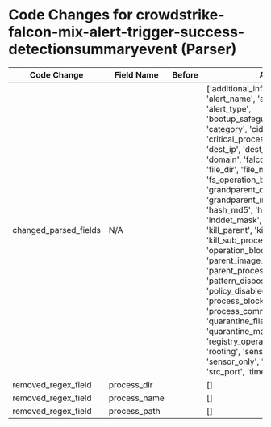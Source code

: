 # Code Changes for crowdstrike-falcon-mix-alert-trigger-success-detectionsummaryevent (Parser)

| Code Change | Field Name | Before | After |
|-------------|------------|--------|-------|
| changed_parsed_fields | N/A |  | ['additional_info', 'aid', 'alert_id', 'alert_name', 'alert_severity', 'alert_type', 'bootup_safeguard_enabled', 'category', 'cid', 'critical_process_disabled', 'dest_ip', 'dest_port', 'detect', 'domain', 'falcon_host_link', 'file_dir', 'file_name', 'fs_operation_blocked', 'grandparent_command_line', 'grandparent_image_filename', 'hash_md5', 'hash_sha256', 'inddet_mask', 'indicator', 'kill_parent', 'kill_process', 'kill_sub_process', 'operation_blocked', 'parent_image_filename', 'parent_process_command_line', 'pattern_disposition_description', 'policy_disabled', 'process_blocked', 'process_command_line', 'quarantine_file', 'quarantine_machine', 'registry_operation_blocked', 'rooting', 'sensor_id', 'sensor_only', 'src_host', 'src_ip', 'src_port', 'time', 'user'] |
| removed_regex_field | process_dir |  | [] |
| removed_regex_field | process_name |  | [] |
| removed_regex_field | process_path |  | [] |